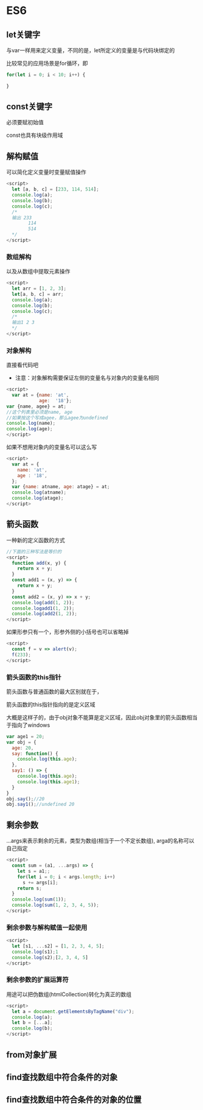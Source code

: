 


# ES6

## let关键字

与var一样用来定义变量，不同的是，let所定义的变量是与代码块绑定的

比较常见的应用场景是for循环，即

```js
for(let i = 0; i < 10; i++) {
  
}
```

## const关键字

必须要赋初始值

const也具有块级作用域

## 解构赋值

可以简化定义变量时变量赋值操作

```js
<script>
  let [a, b, c] = [233, 114, 514];
  console.log(a);
  console.log(b);
  console.log(c);
  /*
  输出 233
        114
        514
  */
</script>
```

### 数组解构

以及从数组中提取元素操作

```js
<script>
  let arr = [1, 2, 3];
  let[a, b, c] = arr;
  console.log(a);
  console.log(b);
  console.log(c);
  /*
  输出1 2 3
  */
</script>
```

### 对象解构

直接看代码吧

- 注意：对象解构需要保证左侧的变量名与对象内的变量名相同

```js
<script>
  var at = {name: 'at',
            age:  '18'};
var {name, agee} = at;
//这个列表里必须是name, age
//如果按这个写成agee，那么agee为undefined
console.log(name);
console.log(age);
</script>
```

如果不想用对象内的变量名可以这么写

```js
<script>
  var at = {
    name: 'at',
    age : '18',
  };
  var {name: atname, age: atage} = at;
  console.log(atname);
  console.log(atage);
</script>

```


## 箭头函数

一种新的定义函数的方式

```js
//下面的三种写法是等价的
<script>
  function add(x, y) {
    return x + y;
  }
  const add1 = (x, y) => {
    return x + y;
  }
  const add2 = (x, y) => x + y;
  console.log(add(1, 2));
  console.logadd1(1, 2));
  console.log(add2(1, 2));
</script>
```

如果形参只有一个，形参外侧的小括号也可以省略掉


```js
<script>
  const f = v => alert(v);
  f(233);
</script>
```

### 箭头函数的this指针

箭头函数与普通函数的最大区别就在于，

箭头函数的this指针指向的是定义区域

大概是这样子的，由于obj对象不能算是定义区域，因此obj对象里的箭头函数相当于指向了windows

```js
var age1 = 20;
var obj = {
  age: 20,
  say: function() {
    console.log(this.age);
  },
  say1: () => {
    console.log(this.age);
    console.log(this.age1);
  }
}
obj.say();//20
obj.say1();//undefined 20
```


## 剩余参数

...args来表示剩余的元素，类型为数组(相当于一个不定长数组),
arga的名称可以自己指定

```js
<script>
  const sum = (a1, ...args) => {
    let s = a1;;
    for(let i = 0; i < args.length; i++)
      s += args[i];
    return s;
  }
  console.log(sum(1));
  console.log(sum(1, 2, 3, 4, 5));
</script>
```

### 剩余参数与解构赋值一起使用

```js
<script>
  let [s1, ...s2] = [1, 2, 3, 4, 5];
  console.log(s1);1
  console.log(s2);[2, 3, 4, 5]
</script>
```

### 剩余参数的扩展运算符

用途可以把伪数组(htmlCollection)转化为真正的数组

```js
<script>
  let a = document.getElementsByTagName("div");
  console.log(a);
  let b = [...a];
  console.log(b);
</script>
```

## from对象扩展

## find查找数组中符合条件的对象

## find查找数组中符合条件的对象的位置








